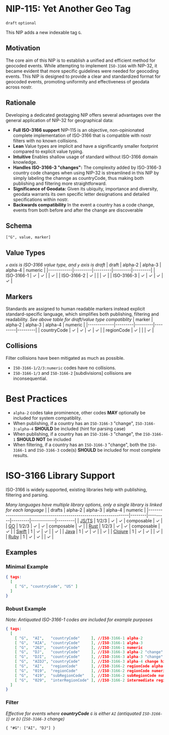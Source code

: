 # NIP-115: Yet Another Geo Tag

`draft` `optional`

This NIP adds a new indexable tag `G`. 

## Motivation
The core aim of this NIP is to establish a unified and efficient method for geocoded events. While attempting to implement `ISO-3166` with NIP-32, it became evident that more specific guidelines were needed for geocoding events. This NIP is designed to provide a clear and standardized format for geocoded events, promoting uniformity and effectiveness of geodata across nostr.

## Rationale
Developing a dedicated geotagging NIP offers several advantages over the general application of NIP-32 for geographical data:

- **Full ISO-3166 support** NIP-115 is an objective, non-opinionated complete implementation of ISO-3166 that is compatible with nostr filters with no known collisions.
- **Lean** Value types are implicit and have a significantly smaller footprint compared to explicit value typing.
- **Intuitive** Enables shallow usage of standard without ISO-3166 domain knowledge.
- **Handles ISO-3166-3 "changes":** The complexity added by ISO-3166-3 country code changes when using NIP-32 is streamlined in this NIP by simply labeling the channge as countryCode, thus making both publishing and filtering more straightforward.
- **Significance of Geodata:** Given its ubiquity, importance and diversity, geodata warrants its own specific letter designations and detailed specifications within nostr.
- **Backwards compatibility** In the event a country has a code change, events from both before and after the change are discoverable

## Schema 
```
["G", value, marker]
```

## Value Types 
_`x` axis is ISO-3166 value type, and `y` axis is draft_
| draft      | alpha-2 | alpha-3 | alpha-4 | numeric |
|------------|---------|---------|---------|---------|
| ISO-3166-1 | ✓       | ✓       |         | ✓       |
| ISO-3166-2 | ✓       |         |         | ✓       |
| ISO-3166-3 | ✓       | ✓       |  ✓      | ✓       |


## Markers
Standards are assigned to human readable markers instead explicit standard-specific language, which simplifies both publishing, filtering and readability.
_See above table for draft/value type compatiblity_
| marker      | alpha-2 | alpha-3 | alpha-4 | numeric |
|-------------|---------|---------|---------|---------|
| countryCode | ✓       | ✓       | ✓       | ✓       |
| regionCode  | ✓       |         |         | ✓       |

## Collisions 
Filter collisions have been mitigated as much as possible.
- `ISO-3166-1/2/3:numeric` codes have no collisions. 
- `ISO-3166-1/3` and `ISO-3166-2` [subdivisions] collisions are inconsequential.

# Best Practices
- `alpha-2` codes take prominence, other codes **MAY** optionally be included for system compatiblity.
- When publishing, if a country has an `ISO-3166-3` "change", `ISO-3166-3:alpha-4` **SHOULD** be included (hint for parsing case)
- When publishing, if a country has an `ISO-3166-3` "change", the `ISO-3166-1` **SHOULD NOT** be included 
- When filtering, if a country has an `ISO-3166-3` "change", both the `ISO-3166-1` and `ISO-3166-3` code(s) **SHOULD** be included for most complete results.

# ISO-3166 Library Support

ISO-3166 is widely supported, existing libraries help with publishing, filtering and parsing.

_Many languages have multiple library options, only a single library is linked for each language_
|                                                                    | drafts | alpha-2 | alpha-3 | alpha-4    | numeric |
|--------------------------------------------------------------------|--------|---------|---------|------------|---------|
| [JS/TS](https://www.npmjs.com/package/iso-3166)                    | 1/2/3  | ✓       | ✓       | composable | ✓       |
| [GO](https://github.com/biter777/countries)                        | 1/2/3  | ✓       | ✓       | composable | ✓       |
| [Rust](https://github.com/rust-iso/rust_iso3166)                   | 1/2/3  | ✓       | ✓       | composable | ✓       |
| [Swift](https://github.com/funky-monkey/IsoCountryCodes)           | 1      | ✓       | ✓       |            | ✓       |
| [Java](https://github.com/TakahikoKawasaki/CountryCode)            | 1      | ✓       | ✓       |            | ✓       |
| [Clojure](https://github.com/totakke/clj-iso3166)                  | 1      | ✓       | ✓       |            | ✓       |
| [Ruby](https://github.com/countries/countries/)                    | 1      | ✓       | ✓       |            | ✓       |

## Examples

### Minimal Example 
```json
{ tags:
  [
    [ "G", "countryCode", "US" ]
  ]
}
```

### Robust Example
_Note: Antiquated ISO-3166-1 codes are included for example purposes_
```json
{ tags:
  [
    [ "G",  "AI",   "countryCode"     ], //ISO-3166-1 alpha-2
    [ "G",  "AIA",  "countryCode"     ], //ISO-3166-1 alpha-3
    [ "G",  "262",  "countryCode"     ], //ISO-3166-1 numeric
    [ "G",  "DJ",   "countryCode"     ], //ISO-3166-3 alpha-2 "change" 
    [ "G",  "DJI",  "countryCode"     ], //ISO-3166-3 alpha-3 "change" 
    [ "G",  "AIDJ", "countryCode"     ], //ISO-3166-3 alpha-4 change hint
    [ "G",  "AI",   "regionCode"      ], //ISO-3166-2 regionCode alpha-2 (subdivision)
    [ "G",  "019",  "regionCode"      ], //ISO-3166-2 regionCode numeric (subdivision)
    [ "G",  "419",  "subRegionCode"   ], //ISO-3166-2 subRegionCode numeric (subdivision)
    [ "G",  "029",  "interRegionCode" ], //ISO-3166-2 intermediate region code numeric (subdivision)
  ]
}
```

### Filter
_Effective for events where **countryCode** `G` is either `AI` (antiquated `ISO-3166-1`) or `DJ` (`ISO-3166-3` change)_

```
{ "#G": ["AI", "DJ"] }
```